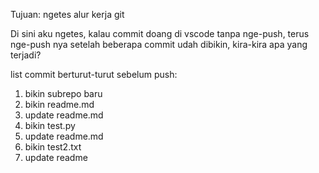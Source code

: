 Tujuan: ngetes alur kerja git

Di sini aku ngetes, kalau commit doang di vscode tanpa nge-push, 
terus nge-push nya setelah beberapa commit udah dibikin, 
kira-kira apa yang terjadi?

list commit berturut-turut sebelum push:
1. bikin subrepo baru
2. bikin readme.md
3. update readme.md
4. bikin test.py
5. update readme.md
6. bikin test2.txt
7. update readme